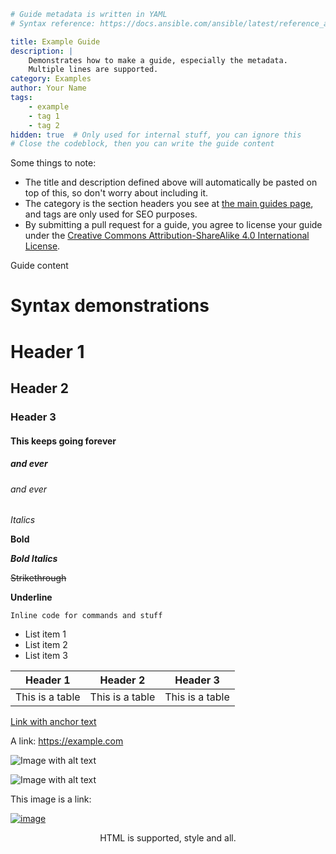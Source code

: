 ```yaml {metadata}
# Guide metadata is written in YAML
# Syntax reference: https://docs.ansible.com/ansible/latest/reference_appendices/YAMLSyntax.html

title: Example Guide
description: |
    Demonstrates how to make a guide, especially the metadata.
    Multiple lines are supported.
category: Examples
author: Your Name
tags:
    - example
    - tag 1
    - tag 2
hidden: true  # Only used for internal stuff, you can ignore this
# Close the codeblock, then you can write the guide content
```

Some things to note:

- The title and description defined above will automatically be pasted 
  on top of this, so don't worry about including it.
- The category is the section headers you see at [the main guides page](https://skykings.net/guides),
  and tags are only used for SEO purposes.
- By submitting a pull request for a guide, you agree to license your 
  guide under the 
  [Creative Commons Attribution-ShareAlike 4.0 International License](
    https://creativecommons.org/licenses/by-sa/4.0/).


Guide content

# Syntax demonstrations

# Header 1

## Header 2

### Header 3

#### This keeps going forever

##### and ever

###### and ever

*Italics*

**Bold**

***Bold Italics***

~~Strikethrough~~

__Underline__



`Inline code for commands and stuff`

- List item 1
- List item 2
- List item 3

<p></p>

| Header 1               | Header 2               | Header 3               |
|------------------------|------------------------|------------------------|
| This is a table        | This is a table        | This is a table        |

[Link with anchor text](https://example.com)

A link: <https://example.com>

![Image with alt text](https://upload.wikimedia.org/wikipedia/commons/thumb/e/e3/Oranges_-_whole-halved-segment.jpg/500px-Oranges_-_whole-halved-segment.jpg)

![Image with alt text](https://upload.wikimedia.org/wikipedia/commons/thumb/e/e3/Oranges_-_whole-halved-segment.jpg/500px-Oranges_-_whole-halved-segment.jpg "Image with title")

This image is a link:

[![image](https://upload.wikimedia.org/wikipedia/commons/thumb/e/e3/Oranges_-_whole-halved-segment.jpg/500px-Oranges_-_whole-halved-segment.jpg)](https://example.com)

<p style="text-align: center">HTML is supported, style and all.</p>





